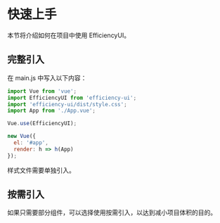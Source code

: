 # 快速上手
本节将介绍如何在项目中使用 EfficiencyUI。

## 完整引入
在 main.js 中写入以下内容：
```js
import Vue from 'vue';
import EfficiencyUI from 'efficiency-ui';
import 'efficiency-ui/dist/style.css';
import App from './App.vue';

Vue.use(EfficiencyUI);

new Vue({
  el: '#app',
  render: h => h(App)
});
```
样式文件需要单独引入。

## 按需引入
如果只需要部分组件，可以选择使用按需引入，以达到减小项目体积的目的。


